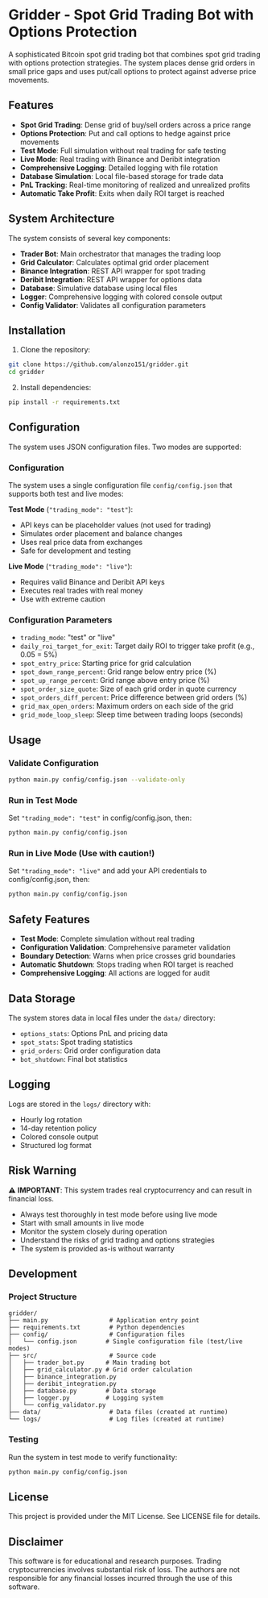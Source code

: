# Gridder - Spot Grid Trading Bot with Options Protection

A sophisticated Bitcoin spot grid trading bot that combines spot grid trading with options protection strategies. The system places dense grid orders in small price gaps and uses put/call options to protect against adverse price movements.

## Features

- **Spot Grid Trading**: Dense grid of buy/sell orders across a price range
- **Options Protection**: Put and call options to hedge against price movements
- **Test Mode**: Full simulation without real trading for safe testing
- **Live Mode**: Real trading with Binance and Deribit integration
- **Comprehensive Logging**: Detailed logging with file rotation
- **Database Simulation**: Local file-based storage for trade data
- **PnL Tracking**: Real-time monitoring of realized and unrealized profits
- **Automatic Take Profit**: Exits when daily ROI target is reached

## System Architecture

The system consists of several key components:

- **Trader Bot**: Main orchestrator that manages the trading loop
- **Grid Calculator**: Calculates optimal grid order placement
- **Binance Integration**: REST API wrapper for spot trading
- **Deribit Integration**: REST API wrapper for options data
- **Database**: Simulative database using local files
- **Logger**: Comprehensive logging with colored console output
- **Config Validator**: Validates all configuration parameters

## Installation

1. Clone the repository:
```bash
git clone https://github.com/alonzo151/gridder.git
cd gridder
```

2. Install dependencies:
```bash
pip install -r requirements.txt
```

## Configuration

The system uses JSON configuration files. Two modes are supported:

### Configuration
The system uses a single configuration file `config/config.json` that supports both test and live modes:

**Test Mode** (`"trading_mode": "test"`):
- API keys can be placeholder values (not used for trading)
- Simulates order placement and balance changes
- Uses real price data from exchanges
- Safe for development and testing

**Live Mode** (`"trading_mode": "live"`):
- Requires valid Binance and Deribit API keys
- Executes real trades with real money
- Use with extreme caution

### Configuration Parameters

- `trading_mode`: "test" or "live"
- `daily_roi_target_for_exit`: Target daily ROI to trigger take profit (e.g., 0.05 = 5%)
- `spot_entry_price`: Starting price for grid calculation
- `spot_down_range_percent`: Grid range below entry price (%)
- `spot_up_range_percent`: Grid range above entry price (%)
- `spot_order_size_quote`: Size of each grid order in quote currency
- `spot_orders_diff_percent`: Price difference between grid orders (%)
- `grid_max_open_orders`: Maximum orders on each side of the grid
- `grid_mode_loop_sleep`: Sleep time between trading loops (seconds)

## Usage

### Validate Configuration
```bash
python main.py config/config.json --validate-only
```

### Run in Test Mode
Set `"trading_mode": "test"` in config/config.json, then:
```bash
python main.py config/config.json
```

### Run in Live Mode (Use with caution!)
Set `"trading_mode": "live"` and add your API credentials to config/config.json, then:
```bash
python main.py config/config.json
```

## Safety Features

- **Test Mode**: Complete simulation without real trading
- **Configuration Validation**: Comprehensive parameter validation
- **Boundary Detection**: Warns when price crosses grid boundaries
- **Automatic Shutdown**: Stops trading when ROI target is reached
- **Comprehensive Logging**: All actions are logged for audit

## Data Storage

The system stores data in local files under the `data/` directory:
- `options_stats`: Options PnL and pricing data
- `spot_stats`: Spot trading statistics
- `grid_orders`: Grid order configuration data
- `bot_shutdown`: Final bot statistics

## Logging

Logs are stored in the `logs/` directory with:
- Hourly log rotation
- 14-day retention policy
- Colored console output
- Structured log format

## Risk Warning

⚠️ **IMPORTANT**: This system trades real cryptocurrency and can result in financial loss. 

- Always test thoroughly in test mode before using live mode
- Start with small amounts in live mode
- Monitor the system closely during operation
- Understand the risks of grid trading and options strategies
- The system is provided as-is without warranty

## Development

### Project Structure
```
gridder/
├── main.py                 # Application entry point
├── requirements.txt        # Python dependencies
├── config/                 # Configuration files
│   └── config.json        # Single configuration file (test/live modes)
├── src/                    # Source code
│   ├── trader_bot.py      # Main trading bot
│   ├── grid_calculator.py # Grid order calculation
│   ├── binance_integration.py
│   ├── deribit_integration.py
│   ├── database.py        # Data storage
│   ├── logger.py          # Logging system
│   └── config_validator.py
├── data/                   # Data files (created at runtime)
└── logs/                   # Log files (created at runtime)
```

### Testing
Run the system in test mode to verify functionality:
```bash
python main.py config/config.json
```

## License

This project is provided under the MIT License. See LICENSE file for details.

## Disclaimer

This software is for educational and research purposes. Trading cryptocurrencies involves substantial risk of loss. The authors are not responsible for any financial losses incurred through the use of this software.
